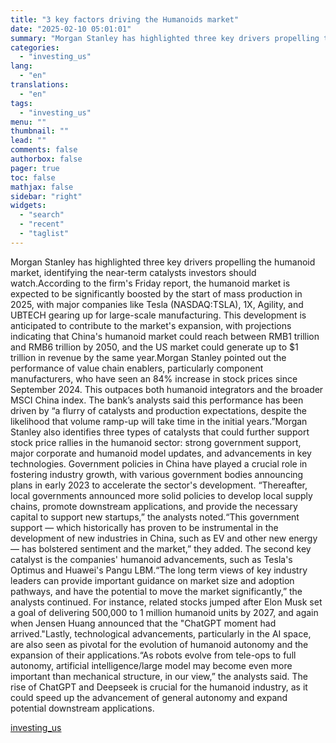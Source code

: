 ```yaml
---
title: "3 key factors driving the Humanoids market"
date: "2025-02-10 05:01:01"
summary: "Morgan Stanley has highlighted three key drivers propelling the humanoid market, identifying the near-term catalysts investors should watch.According to the firm's Friday report, the humanoid market is expected to be significantly boosted by the start of mass production in 2025, with major companies like Tesla (NASDAQ:TSLA), 1X, Agility, and UBTECH..."
categories:
  - "investing_us"
lang:
  - "en"
translations:
  - "en"
tags:
  - "investing_us"
menu: ""
thumbnail: ""
lead: ""
comments: false
authorbox: false
pager: true
toc: false
mathjax: false
sidebar: "right"
widgets:
  - "search"
  - "recent"
  - "taglist"
---
```


Morgan Stanley has highlighted three key drivers propelling the humanoid market, identifying the near-term catalysts investors should watch.According to the firm's Friday report, the humanoid market is expected to be significantly boosted by the start of mass production in 2025, with major companies like Tesla (NASDAQ:TSLA), 1X, Agility, and UBTECH gearing up for large-scale manufacturing. This development is anticipated to contribute to the market's expansion, with projections indicating that China's humanoid market could reach between RMB1 trillion and RMB6 trillion by 2050, and the US market could generate up to $1 trillion in revenue by the same year.Morgan Stanley pointed out the performance of value chain enablers, particularly component manufacturers, who have seen an 84% increase in stock prices since September 2024. This outpaces both humanoid integrators and the broader MSCI China index. The bank’s analysts said this performance has been driven by “a flurry of catalysts and production expectations, despite the likelihood that volume ramp-up will take time in the initial years.”Morgan Stanley also identifies three types of catalysts that could further support stock price rallies in the humanoid sector: strong government support, major corporate and humanoid model updates, and advancements in key technologies. Government policies in China have played a crucial role in fostering industry growth, with various government bodies announcing plans in early 2023 to accelerate the sector's development. “Thereafter, local governments announced more solid policies to develop local supply chains, promote downstream applications, and provide the necessary capital to support new startups,” the analysts noted.“This government support — which historically has proven to be instrumental in the development of new industries in China, such as EV and other new energy — has bolstered sentiment and the market,” they added. The second key catalyst is the companies' humanoid advancements, such as Tesla's Optimus and Huawei's Pangu LBM.“The long term views of key industry leaders can provide important guidance on market size and adoption pathways, and have the potential to move the market significantly,” the analysts continued. For instance, related stocks jumped after Elon Musk set a goal of delivering 500,000 to 1 million humanoid units by 2027, and again when Jensen Huang announced that the "ChatGPT moment had arrived."Lastly, technological advancements, particularly in the AI space, are also seen as pivotal for the evolution of humanoid autonomy and the expansion of their applications.“As robots evolve from tele-ops to full autonomy, artificial intelligence/large model may become even more important than mechanical structure, in our view,” the analysts said. The rise of ChatGPT and Deepseek is crucial for the humanoid industry, as it could speed up the advancement of general autonomy and expand potential downstream applications.

[investing_us](https://www.investing.com/news/pro/3-key-factors-driving-the-humanoids-market-432SI-3857916)
